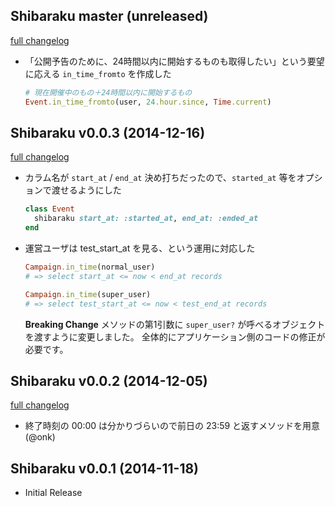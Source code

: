 ## Shibaraku master (unreleased)
[full changelog](https://github.com/onk/shibaraku/compare/v0.0.3...master)

*   「公開予告のために、24時間以内に開始するものも取得したい」という要望に応える
    `in_time_fromto` を作成した

    ```ruby
    # 現在開催中のもの＋24時間以内に開始するもの
    Event.in_time_fromto(user, 24.hour.since, Time.current)
    ```


## Shibaraku v0.0.3 (2014-12-16)
[full changelog](https://github.com/onk/shibaraku/compare/v0.0.2...v0.0.3)

*   カラム名が `start_at` / `end_at` 決め打ちだったので、`started_at` 等をオプションで渡せるようにした

    ```ruby
    class Event
      shibaraku start_at: :started_at, end_at: :ended_at
    end
    ```

*   運営ユーザは test_start_at を見る、という運用に対応した

    ```ruby
    Campaign.in_time(normal_user)
    # => select start_at <= now < end_at records

    Campaign.in_time(super_user)
    # => select test_start_at <= now < test_end_at records
    ```

    **Breaking Change**
    メソッドの第1引数に `super_user?` が呼べるオブジェクトを渡すように変更しました。
    全体的にアプリケーション側のコードの修正が必要です。


## Shibaraku v0.0.2 (2014-12-05)

[full changelog](https://github.com/onk/shibaraku/compare/v0.0.1...v0.0.2)

* 終了時刻の 00:00 は分かりづらいので前日の 23:59 と返すメソッドを用意 (@onk)


## Shibaraku v0.0.1 (2014-11-18)

* Initial Release
